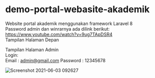 # demo-portal-webasite-akademik
Website portal akademik menggunakan framework Laravel 8
<br>
Password admin dan winrarnya ada dilink berikut: https://www.youtube.com/watch?v=9ug7TApDSR4
<br>
Tampilan Halaman Depan




Tampilan Halaman Admin
<br>
Login:
<br>
Email    : admin@gmail.com
Password : 12345678

![Screenshot 2021-06-03 092627](https://user-images.githubusercontent.com/56661346/120578941-d7177a80-c450-11eb-9415-e81178e77dcb.png)


